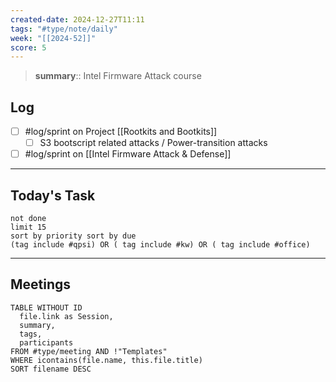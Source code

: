 ```yaml
---
created-date: 2024-12-27T11:11
tags: "#type/note/daily"
week: "[[2024-52]]"
score: 5
---
```


> **summary**:: Intel Firmware Attack course

## Log
- [ ] #log/sprint on Project [[Rootkits and Bootkits]]
	- [ ] S3 bootscript related attacks / Power-transition attacks
- [ ] #log/sprint on [[Intel Firmware Attack & Defense]]

---

## Today's Task

```tasks
not done
limit 15
sort by priority sort by due
(tag include #qpsi) OR ( tag include #kw) OR ( tag include #office)
```
---

## Meetings

```dataview
TABLE WITHOUT ID
  file.link as Session,
  summary,
  tags,
  participants
FROM #type/meeting AND !"Templates"
WHERE icontains(file.name, this.file.title)
SORT filename DESC
```